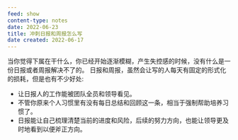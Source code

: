 ```yaml
---
feed: show
content-type: notes
date: 2022-06-23
title: 冲刺日报和周报怎么写
date created: 2022-06-17
---
```

当你觉得下属在干什么，你已经开始逐渐模糊，产生失控感的时候，没有什么是一份日报或者周报解决不了的。
日报和周报，虽然会让写的人每天有固定的形式化的损耗，但是也有不少好处:
- 让日报人的工作能被团队全员和领导看见。
- 不管你原来个人习惯里有没有每日总结和回顾这一条，相当于强制帮助培养习惯了。
- 日报能让自己梳理清楚当前的进度和风险，后续的努力方向，也能让领导更及时地看到以便斧正方向。
